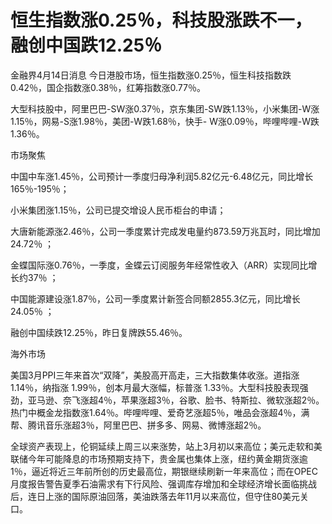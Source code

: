 # 恒生指数涨0.25％，科技股涨跌不一，融创中国跌12.25％

金融界4月14日消息 今日港股市场，恒生指数涨0.25％，恒生科技指数跌0.42％，国企指数涨0.38％，红筹指数涨0.77％。

大型科技股中，阿里巴巴-SW涨0.37％，京东集团-SW跌1.13％，小米集团-W涨1.15％，网易-S涨1.98％，美团-W跌1.68％，快手-
W涨0.09％，哔哩哔哩-W跌1.36％。

市场聚焦

中国中车涨1.45％，公司预计一季度归母净利润5.82亿元-6.48亿元，同比增长165％-195％；

小米集团涨1.15％，公司已提交增设人民币柜台的申请；

大唐新能源涨2.46％，公司一季度累计完成发电量约873.59万兆瓦时，同比增加24.72％ ；

金蝶国际涨0.76％，一季度，金蝶云订阅服务年经常性收入（ARR）实现同比增长约37％ ；

中国能源建设涨1.87％，公司一季度累计新签合同额2855.3亿元，同比增长24.05％ ；

融创中国续跌12.25％，昨日复牌跌55.46％。

海外市场

美国3月PPI三年来首次“双降”，美股高开高走，三大指数集体收涨。道指涨1.14％，纳指涨 1.99％，创本月最大涨幅，标普涨
1.33％。大型科技股表现强劲，亚马逊、奈飞涨超4％，苹果涨超3％，谷歌、脸书、特斯拉、微软涨超2％。热门中概金龙指数涨1.64％。哔哩哔哩、爱奇艺涨超5％，唯品会涨超4％，满帮、腾讯音乐涨超3％，阿里巴巴、拼多多、网易、微博涨超2％。

全球资产表现上，伦铜延续上周三以来涨势，站上3月初以来高位；美元走软和美联储今年可能降息的市场预期支持下，贵金属也集体上涨，纽约黄金期货涨逾1％，逼近将近三年前所创的历史最高位，期银继续刷新一年来高位；而在OPEC月度报告警告夏季石油需求有下行风险、强调库存增加和全球经济增长面临挑战后，连日上涨的国际原油回落，美油跌落去年11月以来高位，但守住80美元关口。

